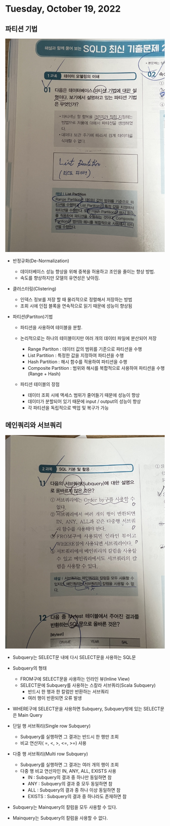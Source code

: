 # Tuesday, October 19, 2022

## 파티션 기법
![KakaoTalk_20221018_234402006_01.jpg](./KakaoTalk_20221018_234402006_01.jpg "KakaoTalk_20221018_234402006_01.jpg")

- 반정규화(De-Normalization)
    - 데이터베이스 성능 향상을 위해 중복을 허용하고 조인을 줄이는 향상 방법.
    - 속도를 향상하지만 모델의 유연성은 낮아짐.

- 클러스터링(Clistering)
    - 인덱스 정보를 저장 할 때 물리적으로 정렬해서 저장하는 방법
    - 조회 시에 인접 블록을 연속적으로 읽기 때문에 성능이 향상됨

- 파티션(Partiton)기법
    - 파티션을 사용하여 테이블을 분할.
    - 논리적으로는 하나의 테이블이지만 여러 개의 데이터 파일에 분산되어 저장
        - Range Partiton : 데이터 값의 범위를 기준으로 파티션을 수행
        - List Partition : 특정한 값을 지정하여 파티션을 수행
        - Hash Partition : 해시 함수를 적용하여 파티션을 수행
        - Composite Partition : 범위와 해시를 복합적으로 사용하여 파티션을 수행 (Range + Hash)

    - 파티션 테이블의 장점
        - 데이터 조회 시에 액세스 범위가 줄어들기 때문에 성능이 향상
        - 데이터가 분할되어 있기 때문에 input / output의 성능이 향상
        - 각 파티션을 독립적으로 백업 및 복구가 가능


## 메인쿼리와 서브쿼리
![KakaoTalk_20221018_234402006.jpg](./KakaoTalk_20221018_234402006.jpg "KakaoTalk_20221018_234402006.jpg")

- Subquery는 SELECT문 내에 다시  SELECT문을 사용하는 SQL문
- Subquery의 형태
    - FROM구에 SELECT문을 사용하는 인라인 뷰(Inline View)
    - SELECT문에 Subquery를 사용하는 스칼라 서브쿼리(Scala Subquery)
        - 반드시 한 행과 한 칼럼만 반환하는 서브쿼리
        - 여러 행이 반환되면 오류 발생
- WHERE구에 SELECT문을 사용하면 Subquery, Subquery밖에 있는 SELECT문은 Main Query

- 단일 행 서브쿼리(Single row Subquery)
    - Subquery를 실행하면 그 결과는 반드시 한 행만 조회
    - 비교 연산자( =, <, >, <=, >=) 사용

- 다중 행 서브쿼리(Multi row Subquery)
    - Subquery를 실행하면 그 결과는 여러 개의 행이 조회
    - 다중 행 비교 연산자인 IN, ANY, ALL, EXISTS 사용
        - IN : Subquery의 결과 중 하나만 동일하면 참
        - ANY : Subquery의 결과 중 모두 동일하면 참
        - ALL : Subquery의 결과 중 하나 이상 동일하면 참
        - EXISTS : Subquery의 결과 중 하나라도 존재하면 참

- Subquery는 Mainquery의 칼럼을 모두 사용할 수 있다.
- Mainquery는 Subquery의 칼럼을 사용할 수 없다.